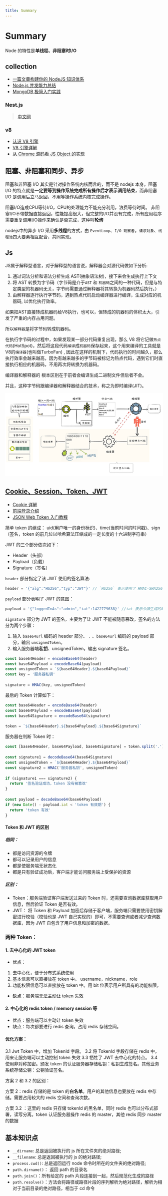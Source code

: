 ```yaml
---
title: Summary
---
```


# Summary
Node 的特性是**单线程、非阻塞时I/O**

## collection
- [一篇文章构建你的 NodeJS 知识体系](https://juejin.cn/post/6844903767926636558)
- [Node.js 并发能力总结](https://mp.weixin.qq.com/s/6LsPMIHdIOw3KO6F2sgRXg)
- [MongoDB 极简入门实践](https://mp.weixin.qq.com/s/lcoa6X-aSaUJHzdXFEjuzA)
### Nest.js

> [中文网](https://docs.nestjs.cn/)

### v8

- [认识 V8 引擎](https://zhuanlan.zhihu.com/p/27628685)
- [V8 引擎详解](https://juejin.cn/post/6844904137792962567)
- [从 Chrome 源码看 JS Object 的实现](https://zhuanlan.zhihu.com/p/26169639)


## 阻塞、非阻塞和同步、异步


阻塞和非阻塞 I/O 其实是针对操作系统内核而言的，而不是 nodejs 本身。阻塞 I/O 的特点就是**一定要等到操作系统完成所有操作后才表示调用结束**，而非阻塞 I/O 是调用后立马返回，不用等操作系统内核完成操作。

阻塞I/O造成CPU等待I/O，CPU的处理能力不能充分利用，浪费等待时间。
非阻塞I/O不带数据直接返回，性能提高很大，但完整的I/O并没有完成，所有应用程序需要重复调用I/O操作来确认是否完成，这种叫**轮询**

nodejs中的异步 I/O 采用**多线程**的方式，由 `EventLoop`、`I/O 观察者`，`请求对象`、`线程池`四大要素相互配合，共同实现。


## Js

JS属于解释型语言，对于解释型的语言说，解释器会对源代码做如下分析:

1. 通过词法分析和语法分析生成 AST(抽象语法树)，接下来会生成执行上下文
2. 将 AST 转换为字节码（字节码是介于`AST` 和 `机器码`之间的一种代码，但是与特定类型的机器码无关，字节码需要通过解释器将其转换为机器码然后执行。）
3. 由解释器逐行执行字节码，遇到热点代码启动编译器进行编译，生成对应的机器码, 以优化执行效率。

如果把AST直接转成机器码给V8执行，也可以，但转成的机器码的体积太大，引发了严重的内存占用问题。

所以`解释器`是将字节码转成机器码。

在执行字节码的过程中，如果发现某一部分代码重复出现，那么 V8 将它记做`热点代码`(HotSpot)，然后将这段代码`编译`成`机器码`保存起来，这个用来编译的工具就是V8的`编译器`(也叫做TurboFan) , 因此在这样的机制下，代码执行的时间越久，那么执行效率会越来越高，因为有越来越多的字节码被标记为热点代码，遇到它们时直接执行相应的机器码，不用再次将转换为机器码。

编译器和解释器的 根本区别在于前者会编译生成二进制文件但后者不会。

并且，这种字节码跟编译器和解释器结合的技术，称之为即时编译(JIT)。

![](../image/howJSRun.png)

## [Cookie、Session、Token、JWT](https://juejin.im/post/6844904034181070861)

- [Cookie 详解](https://github.com/mqyqingfeng/Blog/issues/157)
- [前端登录介绍](https://juejin.cn/post/6845166891393089544)
- [JSON Web Token 入门教程](http://www.ruanyifeng.com/blog/2018/07/json_web_token-tutorial.html)

简单 token 的组成： uid(用户唯一的身份标识)、time(当前时间的时间戳)、sign（签名，token 的前几位以哈希算法压缩成的一定长度的十六进制字符串）

JWT 的三个部分依次如下：

- Header（头部）
- Payload（负载）
- Signature（签名）

`header` 部分指定了该 JWT 使用的签名算法:

```javascript
header = '{"alg":"HS256","typ":"JWT"}' // `HS256` 表示使用了 HMAC-SHA256 来生成签名。
```

`payload` 部分表明了 JWT 的意图：

```javascript
payload = '{"loggedInAs":"admin","iat":1422779638}' //iat 表示令牌生成的时间
```

`signature` 部分为 JWT 的签名，主要为了让 JWT 不能被随意篡改，签名的方法分为两个步骤：

1. 输入 `base64url` 编码的 header 部分、 `.` 、`base64url` 编码的 payload 部分，输出 `unsignedToken`。
2. 输入服务器端**私钥**、unsignedToken，输出 signature 签名。

```javascript
const base64Header = encodeBase64(header)
const base64Payload = encodeBase64(payload)
const unsignedToken = `${base64Header}.${base64Payload}`
const key = '服务器私钥'

signature = HMAC(key, unsignedToken)
```

最后的 Token 计算如下：

```javascript
const base64Header = encodeBase64(header)
const base64Payload = encodeBase64(payload)
const base64Signature = encodeBase64(signature)

token = `${base64Header}.${base64Payload}.${base64Signature}`
```

服务器在判断 Token 时：

```javascript
const [base64Header, base64Payload, base64Signature] = token.split('.')

const signature1 = decodeBase64(base64Signature)
const unsignedToken = `${base64Header}.${base64Payload}`
const signature2 = HMAC('服务器私钥', unsignedToken)

if (signature1 === signature2) {
  return '签名验证成功，token 没有被篡改'
}

const payload = decodeBase64(base64Payload)
if (new Date() - payload.iat < 'token 有效期') {
  return 'token 有效'
}
```

#### Token 和 JWT 的区别

##### 相同：

- 都是访问资源的令牌
- 都可以记录用户的信息
- 都是使服务端无状态化
- 都是只有验证成功后，客户端才能访问服务端上受保护的资源

##### 区别：

- Token：服务端验证客户端发送过来的 Token 时，还需要查询数据库获取用户信息，然后验证 Token 是否有效。
- JWT： 将 Token 和 Payload 加密后存储于客户端，服务端只需要使用密钥解密进行校验（校验也是 JWT 自己实现的）即可，不需要查询或者减少查询数据库，因为 JWT 自包含了用户信息和加密的数据。

### 两种 Token：

#### 1. 去中心化的 JWT token

- 优点：

1. 去中心化，便于分布式系统使用
2. 基本信息可以直接放在 token 中。 username，nickname，role
3. 功能权限信息可以直接放在 token 中。用 bit 位表示用户所具有的功能权限。

- 缺点：服务端无法主动让 token 失效

#### 2. 中心化的 redis token / memory session 等

- 优点：服务端可以主动让 token 失效
- 缺点：每次都要进行 redis 查询。占用 redis 存储空间。

#### 优化方案：

3.1 Jwt Token 中，增加 TokenId 字段。
3.2 将 TokenId 字段存储在 redis 中，用来让服务端可以主动控制 token 失效
3.3 牺牲了 JWT 去中心化的特点。
3.4 使用非对称加密。颁发 token 的认证服务器存储私钥：私钥生成签名。其他业务系统存储公钥：公钥验证签名。

方案 2 和 3.2 的区别：

方案 2：redis 存储的是 token 的**白名单**。用户的其他信息也要放在 redis 中存储。需要占用较大的 redis 空间和查询次数。

方案 3.2 ：这里的 redis 只存储 tokenId 的黑名单，同时 redis 也可以分布式部署，读写分离。token 认证服务器操作 redis 的 master，其他 redis 同步 master 的数据

## 基本知识点

- `__dirname`: 总是返回被执行的 js 所在文件夹的绝对路径;
- `__filename`: 总是返回被执行的 js 的绝对路径;
- `process.cwd()`: 总是返回运行 node 命令时所在的文件夹的绝对路径;
- `path.dirname()`： 返回 path 的目录名
- `path.join()`：所有给定的 path 片段连接到一起，然后规范化生成的路径
- `path.resolve()`：方法会将路径或路径片段的序列解析为绝对路径，解析为相对于当前目录的绝对路径，相当于 cd 命令
